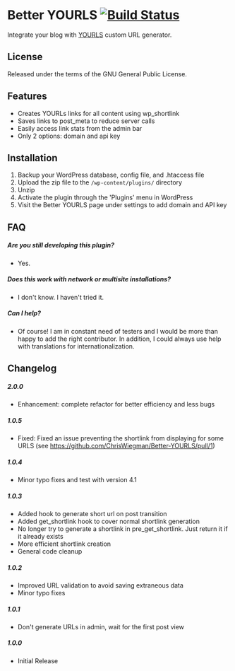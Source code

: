 Better YOURLS [![Build Status](https://travis-ci.org/ChrisWiegman/Better-YOURLS.svg?branch=develop)](https://travis-ci.org/ChrisWiegman/Better-YOURLS)
=============

Integrate your blog with [YOURLS](http://yourls.org) custom URL generator.

## License
Released under the terms of the GNU General Public License. 

## Features

* Creates YOURLs links for all content using wp_shortlink
* Saves links to post_meta to reduce server calls
* Easily access link stats from the admin bar
* Only 2 options: domain and api key 

## Installation 

1. Backup your WordPress database, config file, and .htaccess file
2. Upload the zip file to the `/wp-content/plugins/` directory
3. Unzip
4. Activate the plugin through the 'Plugins' menu in WordPress
5. Visit the Better YOURLS page under settings to add domain and API key

## FAQ

##### Are you still developing this plugin?
* Yes.

##### Does this work with network or multisite installations?
* I don't know. I haven't tried it.

##### Can I help?
* Of course! I am in constant need of testers and I would be more than happy to add the right contributor. In addition, I could always use help with translations for internationalization.

## Changelog

##### 2.0.0 
* Enhancement: complete refactor for better efficiency and less bugs

##### 1.0.5 
* Fixed: Fixed an issue preventing the shortlink from displaying for some URLS (see https://github.com/ChrisWiegman/Better-YOURLS/pull/1)

##### 1.0.4 
* Minor typo fixes and test with version 4.1

##### 1.0.3 
* Added hook to generate short url on post transition
* Added get_shortlink hook to cover normal shortlink generation
* No longer try to generate a shortlink in pre_get_shortlink. Just return it if it already exists
* More efficient shortlink creation
* General code cleanup

##### 1.0.2 
* Improved URL validation to avoid saving extraneous data
* Minor typo fixes

##### 1.0.1 
* Don't generate URLs in admin, wait for the first post view 

##### 1.0.0 
* Initial Release 

